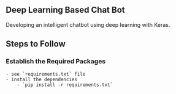 ## Deep Learning Based Chat Bot
Developing an intelligent chatbot using deep learning with Keras. 

## Steps to Follow
### Establish the Required Packages
    - see `requirements.txt` file
    - install the dependencies 
        - `pip install -r requirements.txt`





